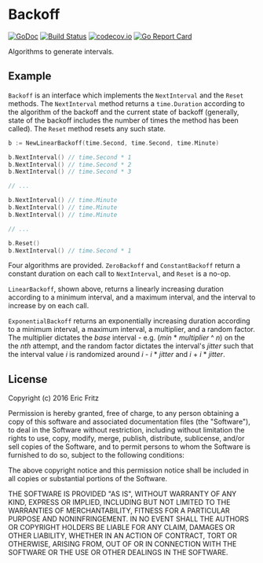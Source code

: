 # Backoff

[![GoDoc](https://godoc.org/github.com/efritz/backoff?status.svg)](https://godoc.org/github.com/efritz/backoff)
[![Build Status](https://secure.travis-ci.org/efritz/backoff.png)](http://travis-ci.org/efritz/backoff)
[![codecov.io](http://codecov.io/github/efritz/backoff/coverage.svg?branch=master)](http://codecov.io/github/efritz/backoff?branch=master)
[![Go Report Card](https://goreportcard.com/badge/github.com/efritz/backoff)](https://goreportcard.com/report/github.com/efritz/backoff)

Algorithms to generate intervals.

## Example

`Backoff` is an interface which implements the `NextInterval` and the `Reset`
methods. The `NextInterval` method returns a `time.Duration` according to the
algorithm of the backoff and the current state of backoff (generally, state
of the backoff includes the number of times the method has been called). The
`Reset` method resets any such state.

```go
b := NewLinearBackoff(time.Second, time.Second, time.Minute)

b.NextInterval() // time.Second * 1
b.NextInterval() // time.Second * 2
b.NextInterval() // time.Second * 3

// ...

b.NextInterval() // time.Minute
b.NextInterval() // time.Minute
b.NextInterval() // time.Minute

// ...

b.Reset()
b.NextInterval() // time.Second * 1
```

Four algorithms are provided. `ZeroBackoff` and `ConstantBackoff` return a
constant duration on each call to `NextInterval`, and `Reset` is a no-op.

`LinearBackoff`, shown above, returns a linearly increasing duration according
to a minimum interval, and a maximum interval, and the interval to increase by
on each call.

`ExponentialBackoff` returns an exponentially increasing duration according to
a minimum interval, a maximum interval, a multiplier, and a random factor. The
multiplier dictates the *base* interval - e.g. (*min* * *multiplier* ^ *n*) on
the the *nth* attempt, and the random factor dictates the interval's *jitter*
such that the interval value *i* is randomized around *i* - *i* * *jitter* and
*i* + *i* * *jitter*.

## License

Copyright (c) 2016 Eric Fritz

Permission is hereby granted, free of charge, to any person obtaining a copy
of this software and associated documentation files (the "Software"), to deal
in the Software without restriction, including without limitation the rights
to use, copy, modify, merge, publish, distribute, sublicense, and/or sell
copies of the Software, and to permit persons to whom the Software is
furnished to do so, subject to the following conditions:

The above copyright notice and this permission notice shall be included in
all copies or substantial portions of the Software.

THE SOFTWARE IS PROVIDED "AS IS", WITHOUT WARRANTY OF ANY KIND, EXPRESS OR
IMPLIED, INCLUDING BUT NOT LIMITED TO THE WARRANTIES OF MERCHANTABILITY,
FITNESS FOR A PARTICULAR PURPOSE AND NONINFRINGEMENT. IN NO EVENT SHALL THE
AUTHORS OR COPYRIGHT HOLDERS BE LIABLE FOR ANY CLAIM, DAMAGES OR OTHER
LIABILITY, WHETHER IN AN ACTION OF CONTRACT, TORT OR OTHERWISE, ARISING FROM,
OUT OF OR IN CONNECTION WITH THE SOFTWARE OR THE USE OR OTHER DEALINGS IN
THE SOFTWARE.
